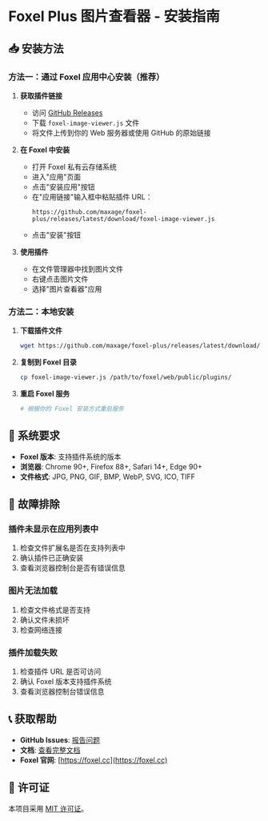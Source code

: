 # Foxel Plus 图片查看器 - 安装指南

## 📥 安装方法

### 方法一：通过 Foxel 应用中心安装（推荐）

1. **获取插件链接**
   - 访问 [GitHub Releases](https://github.com/maxage/foxel-plus/releases/latest)
   - 下载 `foxel-image-viewer.js` 文件
   - 将文件上传到你的 Web 服务器或使用 GitHub 的原始链接

2. **在 Foxel 中安装**
   - 打开 Foxel 私有云存储系统
   - 进入"应用"页面
   - 点击"安装应用"按钮
   - 在"应用链接"输入框中粘贴插件 URL：
     ```
     https://github.com/maxage/foxel-plus/releases/latest/download/foxel-image-viewer.js
     ```
   - 点击"安装"按钮

3. **使用插件**
   - 在文件管理器中找到图片文件
   - 右键点击图片文件
   - 选择"图片查看器"应用

### 方法二：本地安装

1. **下载插件文件**
   ```bash
   wget https://github.com/maxage/foxel-plus/releases/latest/download/foxel-image-viewer.js
   ```

2. **复制到 Foxel 目录**
   ```bash
   cp foxel-image-viewer.js /path/to/foxel/web/public/plugins/
   ```

3. **重启 Foxel 服务**
   ```bash
   # 根据你的 Foxel 安装方式重启服务
   ```

## 🔧 系统要求

- **Foxel 版本**: 支持插件系统的版本
- **浏览器**: Chrome 90+, Firefox 88+, Safari 14+, Edge 90+
- **文件格式**: JPG, PNG, GIF, BMP, WebP, SVG, ICO, TIFF

## 🐛 故障排除

### 插件未显示在应用列表中

1. 检查文件扩展名是否在支持列表中
2. 确认插件已正确安装
3. 查看浏览器控制台是否有错误信息

### 图片无法加载

1. 检查文件格式是否支持
2. 确认文件未损坏
3. 检查网络连接

### 插件加载失败

1. 检查插件 URL 是否可访问
2. 确认 Foxel 版本支持插件系统
3. 查看浏览器控制台错误信息

## 📞 获取帮助

- **GitHub Issues**: [报告问题](https://github.com/maxage/foxel-plus/issues)
- **文档**: [查看完整文档](https://github.com/maxage/foxel-plus#readme)
- **Foxel 官网**: [https://foxel.cc](https://foxel.cc)

## 📄 许可证

本项目采用 [MIT 许可证](https://github.com/maxage/foxel-plus/blob/main/LICENSE)。

